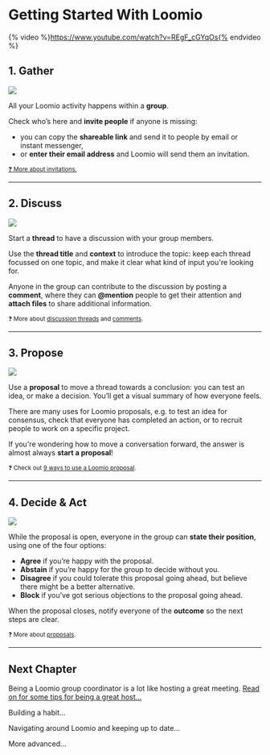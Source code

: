 # Getting Started With Loomio


{% video %}https://www.youtube.com/watch?v=REgF_cGYqOs{% endvideo %}


## 1. Gather

![](https://i.imgur.com/0GuZDL3.png)


All your Loomio activity happens within a **group**.

Check who’s here and **invite people** if anyone is missing:
* you can copy the **shareable link** and send it to people by email or instant messenger,
* or **enter their email address** and Loomio will send them an invitation.

[<small>❓ More about invitations.</small>](./user_manual/inviting_new_members.html)


---

## 2. Discuss


![](https://i.imgur.com/NYkZvjk.png)


Start a **thread** to have a discussion with your group members. 

Use the **thread title** and **context** to introduce the topic: keep each thread focussed on one topic, and make it clear what kind of input you're looking for.

Anyone in the group can contribute to the discussion by posting a **comment**, where they can **@mention** people to get their attention and **attach files** to share additional information.

<small>❓ More about <a href="./user_manual/discussion_threads.html">discussion threads</a> and <a href="./user_manual/comments.html">comments</a>.</small>




---

## 3. Propose

![](https://i.imgur.com/niOczGK.png)

Use a **proposal** to move a thread towards a conclusion: you can test an idea, or make a decision. You’ll get a visual summary of how everyone feels.

There are many uses for Loomio proposals, e.g. to test an idea for consensus, check that everyone has completed an action, or to recruit people to work on a specific project.

If you're wondering how to move a conversation forward, the answer is almost always **start a proposal**!

<small>❓ Check out <a href="https://blog.loomio.org/2015/09/18/9-ways-to-use-a-loomio-proposal-to-turn-a-conversation-into-action/">9 ways to use a Loomio proposal</a>.</small>


---

## 4. Decide & Act

![](https://i.imgur.com/Nd1980L.png)

While the proposal is open, everyone in the group can **state their position**, using  one of the four options:

* **Agree** if you’re happy with the proposal.
* **Abstain** if you’re happy for the group to decide without you.
* **Disagree** if you could tolerate this proposal going ahead, but believe there might be a better alternative.
* **Block** if you’ve got serious objections to the proposal going ahead.

When the proposal closes, notify everyone of the **outcome** so the next steps are clear.

<small>❓ More about <a href="./user_manual/proposals.html">proposals</a>.</small>

---

## Next Chapter

Being a Loomio group coordinator is a lot like hosting a great meeting. [Read on for some tips for being a great host...](#)

Building a habit...

Navigating around Loomio and keeping up to date...

More advanced...

